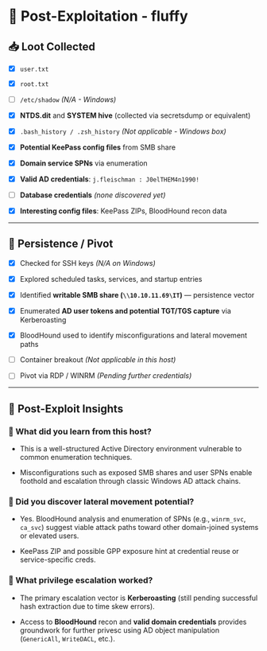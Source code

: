 # 🔐 Post-Exploitation - **fluffy**

## 📥 Loot Collected

- [x]  `user.txt`
    
- [x]  `root.txt`
    
- [ ]  `/etc/shadow` _(N/A - Windows)_
    
- [x]  **NTDS.dit** and **SYSTEM hive** (collected via secretsdump or equivalent)
    
- [x]  `.bash_history / .zsh_history` _(Not applicable - Windows box)_
    
- [x]  **Potential KeePass config files** from SMB share
    
- [x]  **Domain service SPNs** via enumeration
    
- [x]  **Valid AD credentials**: `j.fleischman : J0elTHEM4n1990!`
    
- [ ]  **Database credentials** _(none discovered yet)_
    
- [x]  **Interesting config files**: KeePass ZIPs, BloodHound recon data
    

---

## 👣 Persistence / Pivot

- [x]  Checked for SSH keys _(N/A on Windows)_
    
- [x]  Explored scheduled tasks, services, and startup entries
    
- [x]  Identified **writable SMB share (`\\10.10.11.69\IT`)** — persistence vector
    
- [x]  Enumerated **AD user tokens and potential TGT/TGS capture** via Kerberoasting
    
- [x]  BloodHound used to identify misconfigurations and lateral movement paths
    
- [ ]  Container breakout _(Not applicable in this host)_
    
- [ ]  Pivot via RDP / WINRM _(Pending further credentials)_
    

---

## 🧠 Post-Exploit Insights

### 🎯 What did you learn from this host?

- This is a well-structured Active Directory environment vulnerable to common enumeration techniques.
    
- Misconfigurations such as exposed SMB shares and user SPNs enable foothold and escalation through classic Windows AD attack chains.
    

### 🔀 Did you discover lateral movement potential?

- Yes. BloodHound analysis and enumeration of SPNs (e.g., `winrm_svc`, `ca_svc`) suggest viable attack paths toward other domain-joined systems or elevated users.
    
- KeePass ZIP and possible GPP exposure hint at credential reuse or service-specific creds.
    

### 🚀 What privilege escalation worked?

- The primary escalation vector is **Kerberoasting** (still pending successful hash extraction due to time skew errors).
    
- Access to **BloodHound** recon and **valid domain credentials** provides groundwork for further privesc using AD object manipulation (`GenericAll`, `WriteDACL`, etc.).